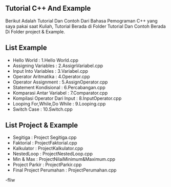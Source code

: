 ## Tutorial C++ And Example
Berikut Adalah Tutorial Dan Contoh Dari Bahasa Pemograman C++ yang saya pakai saat Kuliah, Tutorial Berada di Folder Tutorial Dan Contoh Berada Di Folder project & Example.
## List Example
- Hello World : 1.Hello World.cpp
- Assigning Variables : 2.AssignVariabel.cpp
- Input Into Variables : 3.Variabel.cpp
- Operator Aritmatika : 4.Operator.cpp
- Operator Assignment : 5.AssignOperator.cpp
- Statement Kondisional : 6.Percabangan.cpp
- Komparasi Antar Variabel : 7.Comparator.cpp
- Kompilasi Operator Dari Input : 8.InputOperator.cpp
- Looping For,While,Do While : 9.Looping.cpp
- Switch Case : 10.Switch.cpp
## List Project & Example
- Segitiga : Project Segitiga.cpp
- Faktorial : ProjectFaktorial.cpp
- Kalkulator : ProjectKalkulator.cpp
- NestedLoop : ProjectNestedLoop.cpp
- Min & Max : ProjectNilaiMinimum&Maximum.cpp
- Project Parkir : ProjectParkir.cpp
- Final Project Perumahan : ProjectPerumahan.cpp

-fliw